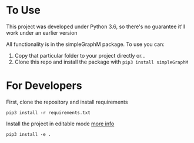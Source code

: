 # To Use
This project was developed under Python 3.6, so there's no guarantee it'll work under an earlier version

All functionality is in the simpleGraphM package. To use you can:
1. Copy that particular folder to your project directly or...
2. Clone this repo and install the package with `pip3 install simpleGraphM`

# For Developers

First, clone the repository and install requirements 
```
pip3 install -r requirements.txt
```

Install the project in editable mode [more info](https://stackoverflow.com/questions/60638356/difference-between-pip-install-and-pip-install-e)

```
pip3 install -e .
```

